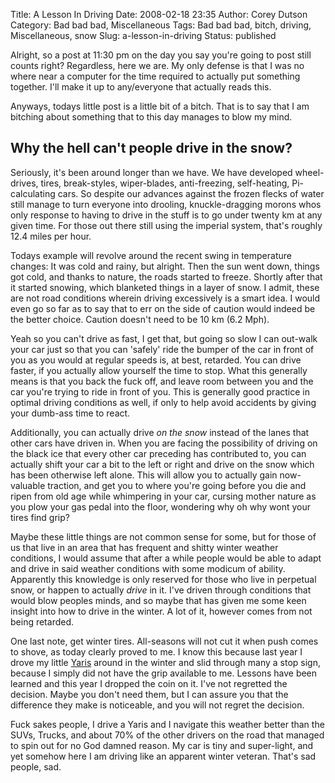 Title: A Lesson In Driving
Date: 2008-02-18 23:35
Author: Corey Dutson
Category: Bad bad bad, Miscellaneous
Tags: Bad bad bad, bitch, driving, Miscellaneous, snow
Slug: a-lesson-in-driving
Status: published

Alright, so a post at 11:30 pm on the day you say you're going to post
still counts right? Regardless, here we are. My only defense is that I
was no where near a computer for the time required to actually put
something together. I'll make it up to any/everyone that actually reads
this.

Anyways, todays little post is a little bit of a bitch. That is to say
that I am bitching about something that to this day manages to blow my
mind.

Why the hell can't people drive in the snow?
--------------------------------------------

Seriously, it's been around longer than we have. We have developed
wheel-drives, tires, break-styles, wiper-blades, anti-freezing,
self-heating, Pi-calculating cars. So despite our advances against the
frozen flecks of water still manage to turn everyone into drooling,
knuckle-dragging morons whos only response to having to drive in the
stuff is to go under twenty km at any given time. For those out there
still using the imperial system, that's roughly 12.4 miles per hour.

Todays example will revolve around the recent swing in temperature
changes: It was cold and rainy, but alright. Then the sun went down,
things got cold, and thanks to nature, the roads started to freeze.
Shortly after that it started snowing, which blanketed things in a layer
of snow. I admit, these are not road conditions wherein driving
excessively is a smart idea. I would even go so far as to say that to
err on the side of caution would indeed be the better choice. Caution
doesn't need to be 10 km (6.2 Mph).

Yeah so you can't drive as fast, I get that, but going so slow I can
out-walk your car just so that you can 'safely' ride the bumper of the
car in front of you as you would at regular speeds is, at best,
retarded. You can drive faster, if you actually allow yourself the time
to stop. What this generally means is that you back the fuck off, and
leave room between you and the car you're trying to ride in front of
you. This is generally good practice in optimal driving conditions as
well, if only to help avoid accidents by giving your dumb-ass time to
react.



Additionally, you can actually drive *on the snow* instead of the lanes
that other cars have driven in. When you are facing the possibility of
driving on the black ice that every other car preceding has contributed
to, you can actually shift your car a bit to the left or right and drive
on the snow which has been otherwise left alone. This will allow you to
actually gain now-valuable traction, and get you to where you're going
before you die and ripen from old age while whimpering in your car,
cursing mother nature as you plow your gas pedal into the floor,
wondering why oh why wont your tires find grip?

Maybe these little things are not common sense for some, but for those
of us that live in an area that has frequent and shitty winter weather
conditions, I would assume that after a while people would be able to
adapt and drive in said weather conditions with some modicum of ability.
Apparently this knowledge is only reserved for those who live in
perpetual snow, or happen to actually *drive* in it. I've driven through
conditions that would blow peoples minds, and so maybe that has given me
some keen insight into how to drive in the winter. A lot of it, however
comes from not being retarded.

One last note, get winter tires. All-seasons will not cut it when push
comes to shove, as today clearly proved to me. I know this because last
year I drove my little
[Yaris](http://www.wheels.ca/article/2889 "2007 Toyota Yaris") around in
the winter and slid through many a stop sign, because I simply did not
have the grip available to me. Lessons have been learned and this year I
dropped the coin on it. I've not regretted the decision. Maybe you don't
need them, but I can assure you that the difference they make is
noticeable, and you will not regret the decision.

Fuck sakes people, I drive a Yaris and I navigate this weather better
than the SUVs, Trucks, and about 70% of the other drivers on the road
that managed to spin out for no God damned reason. My car is tiny and
super-light, and yet somehow here I am driving like an apparent winter
veteran. That's sad people, sad.

